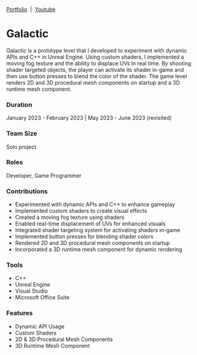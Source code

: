 [Portfolio](https://portfolio.lindseybraun.com/#alone) &nbsp;| &nbsp;[Youtube](https://youtu.be/OAErkSDRQiQ)
# Galactic
Galactic is a prototype level that I developed to experiment with dynamic APIs and C++ in Unreal Engine. Using custom shaders, I implemented a moving fog texture and the ability to displace UVs in real time. By shooting shader targeted objects, the player can activate its shader in-game and then use button presses to blend the color of the shader. The game level renders 2D and 3D procedural mesh components on startup and a 3D runtime mesh component. 

### Duration
January 2023 - February 2023  |  May 2023 - June 2023 (revisited)

### Team Size
Solo project

### Roles
Developer, Game Programmer

### Contributions
- Experimented with dynamic APIs and C++ to enhance gameplay
- Implemented custom shaders to create visual effects
- Created a moving fog texture using shaders
- Enabled real-time displacement of UVs for enhanced visuals
- Integrated shader targeting system for activating shaders in-game
- Implemented button presses for blending shader colors
- Rendered 2D and 3D procedural mesh components on startup
- Incorporated a 3D runtime mesh component for dynamic rendering

### Tools
- C++
- Unreal Engine
- Visual Studio
- Microsoft Office Suite

### Features
- Dynamic API Usage
- Custom Shaders
- 2D & 3D Procedural Mesh Components
- 3D Runtime Mesh Component
